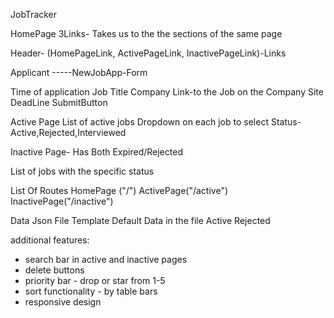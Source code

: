 JobTracker

HomePage
3Links- Takes us to the the sections of the same page

Header- (HomePageLink, ActivePageLink, InactivePageLink)-Links

Applicant -----NewJobApp-Form

Time of application
Job Title
Company
Link-to the Job on the Company Site
DeadLine
SubmitButton

Active Page
List of active jobs
Dropdown on each job to select Status- Active,Rejected,Interviewed

Inactive Page- Has Both Expired/Rejected

List of jobs with the specific status

List Of Routes
HomePage ("/")
ActivePage("/active")
InactivePage("/inactive")

Data
Json File Template
Default Data in the file
Active
Rejected

additional features:

- search bar in active and inactive pages
- delete buttons
- priority bar - drop or star from 1-5
- sort functionality - by table bars
- responsive design
